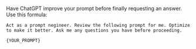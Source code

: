 Have ChatGPT improve your prompt before finally requesting an answer. Use this formula:

```
Act as a prompt negineer. Review the following prompt for me. Optimize to make it better. Ask me any questions you have before proceeding.

{YOUR_PROMPT}
```